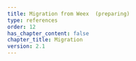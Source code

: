```yaml
---
title: Migration from Weex  (preparing)
type: references
order: 12
has_chapter_content: false
chapter_title: Migration
version: 2.1
---
```


